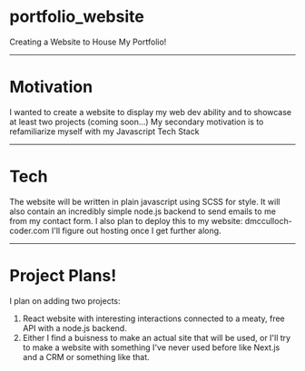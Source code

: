 # portfolio_website
Creating a Website to House My Portfolio!

---------------------------------------------
# Motivation
I wanted to create a website to display my web dev ability and to showcase at least two projects (coming soon...)
My secondary motivation is to refamiliarize myself with my Javascript Tech Stack

---------------------------------------------
# Tech
The website will be written in plain javascript using SCSS for style.
It will also contain an incredibly simple node.js backend to send emails to me from my contact form.
I also plan to deploy this to my website: dmcculloch-coder.com
I'll figure out hosting once I get further along.

---------------------------------------------
# Project Plans!
I plan on adding two projects:
1) React website with interesting interactions connected to a meaty, free API with a node.js backend.
2) Either I find a buisness to make an actual site that will be used, or I'll try to make a website with something I've never used before like Next.js and a CRM or something like that.

